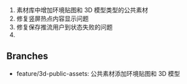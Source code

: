 1. 素材库中增加环境贴图和 3D 模型类型的公共素材
2. 修复竖屏热点内容显示问题
3. 修复保存推流用户到状态失败的问题
4. 

## Branches

- feature/3d-public-assets: 公共素材添加环境贴图和 3D 模型